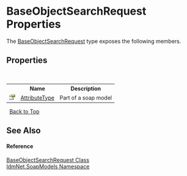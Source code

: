 # BaseObjectSearchRequest Properties
 

The <a href="T_IdmNet_SoapModels_BaseObjectSearchRequest">BaseObjectSearchRequest</a> type exposes the following members.


## Properties
&nbsp;<table><tr><th></th><th>Name</th><th>Description</th></tr><tr><td>![Public property](media/pubproperty.gif "Public property")</td><td><a href="P_IdmNet_SoapModels_BaseObjectSearchRequest_AttributeType">AttributeType</a></td><td>
Part of a soap model</td></tr></table>&nbsp;
<a href="#baseobjectsearchrequest-properties">Back to Top</a>

## See Also


#### Reference
<a href="T_IdmNet_SoapModels_BaseObjectSearchRequest">BaseObjectSearchRequest Class</a><br /><a href="N_IdmNet_SoapModels">IdmNet.SoapModels Namespace</a><br />